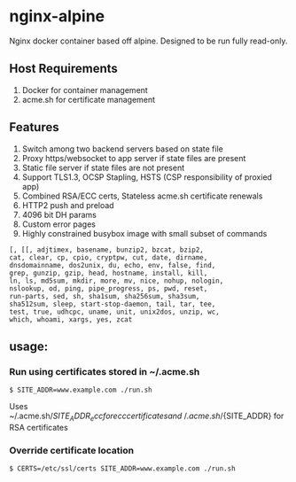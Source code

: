 # nginx-alpine

Nginx docker container based off alpine. Designed to be run fully read-only.

## Host Requirements

1. Docker for container management
2. acme.sh for certificate management

## Features

1. Switch among two backend servers based on state file
2. Proxy https/websocket to app server if state files are present
3. Static file server if state files are not present
4. Support TLS1.3, OCSP Stapling, HSTS (CSP responsibility of proxied app)
5. Combined RSA/ECC certs, Stateless acme.sh certificate renewals
6. HTTP2 push and preload
7. 4096 bit DH params
8. Custom error pages
9. Highly constrained busybox image with small subset of commands

```
[, [[, adjtimex, basename, bunzip2, bzcat, bzip2,
cat, clear, cp, cpio, cryptpw, cut, date, dirname,
dnsdomainname, dos2unix, du, echo, env, false, find,
grep, gunzip, gzip, head, hostname, install, kill,
ln, ls, md5sum, mkdir, more, mv, nice, nohup, nologin,
nslookup, od, ping, pipe_progress, ps, pwd, reset,
run-parts, sed, sh, sha1sum, sha256sum, sha3sum,
sha512sum, sleep, start-stop-daemon, tail, tar, tee,
test, true, udhcpc, uname, unit, unix2dos, unzip, wc,
which, whoami, xargs, yes, zcat
```

## usage:

### Run using certificates stored in ~/.acme.sh
```
$ SITE_ADDR=www.example.com ./run.sh

```

Uses ~/.acme.sh/${SITE_ADDR}_ecc for ecc certificates and ~/.acme.sh/${SITE_ADDR} for RSA certificates

### Override certificate location

```
$ CERTS=/etc/ssl/certs SITE_ADDR=www.example.com ./run.sh

```
